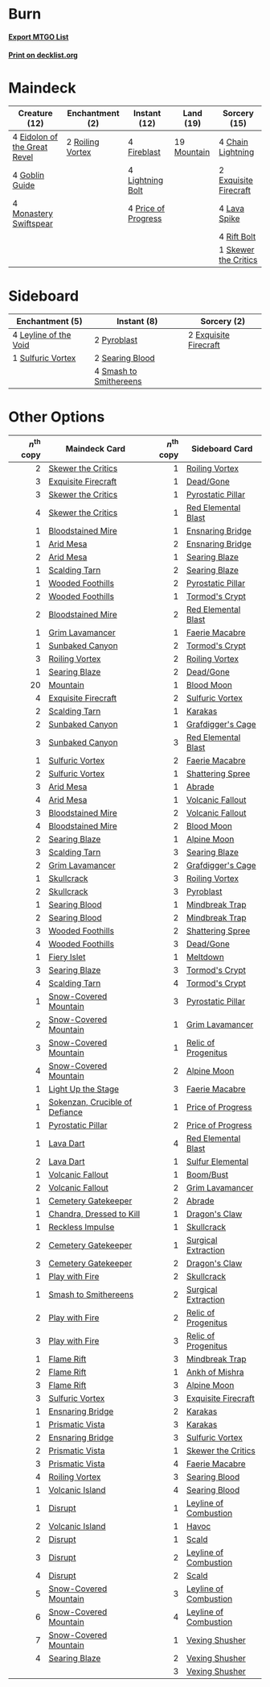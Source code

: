 # Burn

#### [Export MTGO List](../collection/Burn/Burn.txt)
#### [Print on decklist.org](http://decklist.org/?deckmain=4%09Chain%20Lightning%0A4%09Eidolon%20of%20the%20Great%20Revel%0A2%09Exquisite%20Firecraft%0A4%09Fireblast%0A4%09Goblin%20Guide%0A4%09Lava%20Spike%0A4%09Lightning%20Bolt%0A4%09Monastery%20Swiftspear%0A19%09Mountain%0A4%09Price%20of%20Progress%0A4%09Rift%20Bolt%0A2%09Roiling%20Vortex%0A1%09Skewer%20the%20Critics&deckside=2%09Exquisite%20Firecraft%0A4%09Leyline%20of%20the%20Void%0A2%09Pyroblast%0A2%09Searing%20Blood%0A4%09Smash%20to%20Smithereens%0A1%09Sulfuric%20Vortex)
# Maindeck

|                                             Creature (12)                                             |                                      Enchantment (2)                                      |                                         Instant (12)                                         |                                      Land (19)                                       |                                          Sorcery (15)                                          |
|-------------------------------------------------------------------------------------------------------|-------------------------------------------------------------------------------------------|----------------------------------------------------------------------------------------------|--------------------------------------------------------------------------------------|------------------------------------------------------------------------------------------------|
|4 [Eidolon of the Great Revel](http://gatherer.wizards.com/Pages/Card/Details.aspx?multiverseid=442117)|2 [Roiling Vortex](http://gatherer.wizards.com/Pages/Card/Details.aspx?multiverseid=491797)|4 [Fireblast](http://gatherer.wizards.com/Pages/Card/Details.aspx?multiverseid=189239)        |19 [Mountain](http://gatherer.wizards.com/Pages/Card/Details.aspx?multiverseid=439859)|4 [Chain Lightning](http://gatherer.wizards.com/Pages/Card/Details.aspx?multiverseid=446139)    |
|4 [Goblin Guide](http://gatherer.wizards.com/Pages/Card/Details.aspx?multiverseid=425921)              |                                                                                           |4 [Lightning Bolt](http://gatherer.wizards.com/Pages/Card/Details.aspx?multiverseid=806)      |                                                                                      |2 [Exquisite Firecraft](http://gatherer.wizards.com/Pages/Card/Details.aspx?multiverseid=398513)|
|4 [Monastery Swiftspear](http://gatherer.wizards.com/Pages/Card/Details.aspx?multiverseid=438706)      |                                                                                           |4 [Price of Progress](http://gatherer.wizards.com/Pages/Card/Details.aspx?multiverseid=413683)|                                                                                      |4 [Lava Spike](http://gatherer.wizards.com/Pages/Card/Details.aspx?multiverseid=79084)          |
|                                                                                                       |                                                                                           |                                                                                              |                                                                                      |4 [Rift Bolt](http://gatherer.wizards.com/Pages/Card/Details.aspx?multiverseid=426589)          |
|                                                                                                       |                                                                                           |                                                                                              |                                                                                      |1 [Skewer the Critics](http://gatherer.wizards.com/Pages/Card/Details.aspx?multiverseid=457259) |


# Sideboard

|                                        Enchantment (5)                                         |                                           Instant (8)                                           |                                          Sorcery (2)                                           |
|------------------------------------------------------------------------------------------------|-------------------------------------------------------------------------------------------------|------------------------------------------------------------------------------------------------|
|4 [Leyline of the Void](http://gatherer.wizards.com/Pages/Card/Details.aspx?multiverseid=107682)|2 [Pyroblast](http://gatherer.wizards.com/Pages/Card/Details.aspx?multiverseid=4083)             |2 [Exquisite Firecraft](http://gatherer.wizards.com/Pages/Card/Details.aspx?multiverseid=398513)|
|1 [Sulfuric Vortex](http://gatherer.wizards.com/Pages/Card/Details.aspx?multiverseid=382379)    |2 [Searing Blood](http://gatherer.wizards.com/Pages/Card/Details.aspx?multiverseid=378483)       |                                                                                                |
|                                                                                                |4 [Smash to Smithereens](http://gatherer.wizards.com/Pages/Card/Details.aspx?multiverseid=397795)|                                                                                                |


# Other Options

|*n*<sup>th</sup> copy|                                              Maindeck Card                                              |*n*<sup>th</sup> copy|                                         Sideboard Card                                         |
|--------------------:|---------------------------------------------------------------------------------------------------------|--------------------:|------------------------------------------------------------------------------------------------|
|                    2|[Skewer the Critics](http://gatherer.wizards.com/Pages/Card/Details.aspx?multiverseid=457259)            |                    1|[Roiling Vortex](http://gatherer.wizards.com/Pages/Card/Details.aspx?multiverseid=491797)       |
|                    3|[Exquisite Firecraft](http://gatherer.wizards.com/Pages/Card/Details.aspx?multiverseid=398513)           |                    1|[Dead/Gone](http://gatherer.wizards.com/Pages/Card/Details.aspx?multiverseid=126419)            |
|                    3|[Skewer the Critics](http://gatherer.wizards.com/Pages/Card/Details.aspx?multiverseid=457259)            |                    1|[Pyrostatic Pillar](http://gatherer.wizards.com/Pages/Card/Details.aspx?multiverseid=44290)     |
|                    4|[Skewer the Critics](http://gatherer.wizards.com/Pages/Card/Details.aspx?multiverseid=457259)            |                    1|[Red Elemental Blast](http://gatherer.wizards.com/Pages/Card/Details.aspx?multiverseid=814)     |
|                    1|[Bloodstained Mire](http://gatherer.wizards.com/Pages/Card/Details.aspx?multiverseid=405094)             |                    1|[Ensnaring Bridge](http://gatherer.wizards.com/Pages/Card/Details.aspx?multiverseid=15866)      |
|                    1|[Arid Mesa](http://gatherer.wizards.com/Pages/Card/Details.aspx?multiverseid=405092)                     |                    2|[Ensnaring Bridge](http://gatherer.wizards.com/Pages/Card/Details.aspx?multiverseid=15866)      |
|                    2|[Arid Mesa](http://gatherer.wizards.com/Pages/Card/Details.aspx?multiverseid=405092)                     |                    1|[Searing Blaze](http://gatherer.wizards.com/Pages/Card/Details.aspx?multiverseid=270873)        |
|                    1|[Scalding Tarn](http://gatherer.wizards.com/Pages/Card/Details.aspx?multiverseid=405107)                 |                    2|[Searing Blaze](http://gatherer.wizards.com/Pages/Card/Details.aspx?multiverseid=270873)        |
|                    1|[Wooded Foothills](http://gatherer.wizards.com/Pages/Card/Details.aspx?multiverseid=405116)              |                    2|[Pyrostatic Pillar](http://gatherer.wizards.com/Pages/Card/Details.aspx?multiverseid=44290)     |
|                    2|[Wooded Foothills](http://gatherer.wizards.com/Pages/Card/Details.aspx?multiverseid=405116)              |                    1|[Tormod's Crypt](http://gatherer.wizards.com/Pages/Card/Details.aspx?multiverseid=389723)       |
|                    2|[Bloodstained Mire](http://gatherer.wizards.com/Pages/Card/Details.aspx?multiverseid=405094)             |                    2|[Red Elemental Blast](http://gatherer.wizards.com/Pages/Card/Details.aspx?multiverseid=814)     |
|                    1|[Grim Lavamancer](http://gatherer.wizards.com/Pages/Card/Details.aspx?multiverseid=430589)               |                    1|[Faerie Macabre](http://gatherer.wizards.com/Pages/Card/Details.aspx?multiverseid=201822)       |
|                    1|[Sunbaked Canyon](http://gatherer.wizards.com/Pages/Card/Details.aspx?multiverseid=464196)               |                    2|[Tormod's Crypt](http://gatherer.wizards.com/Pages/Card/Details.aspx?multiverseid=389723)       |
|                    3|[Roiling Vortex](http://gatherer.wizards.com/Pages/Card/Details.aspx?multiverseid=491797)                |                    2|[Roiling Vortex](http://gatherer.wizards.com/Pages/Card/Details.aspx?multiverseid=491797)       |
|                    1|[Searing Blaze](http://gatherer.wizards.com/Pages/Card/Details.aspx?multiverseid=270873)                 |                    2|[Dead/Gone](http://gatherer.wizards.com/Pages/Card/Details.aspx?multiverseid=126419)            |
|                   20|[Mountain](http://gatherer.wizards.com/Pages/Card/Details.aspx?multiverseid=439859)                      |                    1|[Blood Moon](http://gatherer.wizards.com/Pages/Card/Details.aspx?multiverseid=45386)            |
|                    4|[Exquisite Firecraft](http://gatherer.wizards.com/Pages/Card/Details.aspx?multiverseid=398513)           |                    2|[Sulfuric Vortex](http://gatherer.wizards.com/Pages/Card/Details.aspx?multiverseid=382379)      |
|                    2|[Scalding Tarn](http://gatherer.wizards.com/Pages/Card/Details.aspx?multiverseid=405107)                 |                    1|[Karakas](http://gatherer.wizards.com/Pages/Card/Details.aspx?multiverseid=413782)              |
|                    2|[Sunbaked Canyon](http://gatherer.wizards.com/Pages/Card/Details.aspx?multiverseid=464196)               |                    1|[Grafdigger's Cage](http://gatherer.wizards.com/Pages/Card/Details.aspx?multiverseid=278452)    |
|                    3|[Sunbaked Canyon](http://gatherer.wizards.com/Pages/Card/Details.aspx?multiverseid=464196)               |                    3|[Red Elemental Blast](http://gatherer.wizards.com/Pages/Card/Details.aspx?multiverseid=814)     |
|                    1|[Sulfuric Vortex](http://gatherer.wizards.com/Pages/Card/Details.aspx?multiverseid=382379)               |                    2|[Faerie Macabre](http://gatherer.wizards.com/Pages/Card/Details.aspx?multiverseid=201822)       |
|                    2|[Sulfuric Vortex](http://gatherer.wizards.com/Pages/Card/Details.aspx?multiverseid=382379)               |                    1|[Shattering Spree](http://gatherer.wizards.com/Pages/Card/Details.aspx?multiverseid=456224)     |
|                    3|[Arid Mesa](http://gatherer.wizards.com/Pages/Card/Details.aspx?multiverseid=405092)                     |                    1|[Abrade](http://gatherer.wizards.com/Pages/Card/Details.aspx?multiverseid=430772)               |
|                    4|[Arid Mesa](http://gatherer.wizards.com/Pages/Card/Details.aspx?multiverseid=405092)                     |                    1|[Volcanic Fallout](http://gatherer.wizards.com/Pages/Card/Details.aspx?multiverseid=220512)     |
|                    3|[Bloodstained Mire](http://gatherer.wizards.com/Pages/Card/Details.aspx?multiverseid=405094)             |                    2|[Volcanic Fallout](http://gatherer.wizards.com/Pages/Card/Details.aspx?multiverseid=220512)     |
|                    4|[Bloodstained Mire](http://gatherer.wizards.com/Pages/Card/Details.aspx?multiverseid=405094)             |                    2|[Blood Moon](http://gatherer.wizards.com/Pages/Card/Details.aspx?multiverseid=45386)            |
|                    2|[Searing Blaze](http://gatherer.wizards.com/Pages/Card/Details.aspx?multiverseid=270873)                 |                    1|[Alpine Moon](http://gatherer.wizards.com/Pages/Card/Details.aspx?multiverseid=447264)          |
|                    3|[Scalding Tarn](http://gatherer.wizards.com/Pages/Card/Details.aspx?multiverseid=405107)                 |                    3|[Searing Blaze](http://gatherer.wizards.com/Pages/Card/Details.aspx?multiverseid=270873)        |
|                    2|[Grim Lavamancer](http://gatherer.wizards.com/Pages/Card/Details.aspx?multiverseid=430589)               |                    2|[Grafdigger's Cage](http://gatherer.wizards.com/Pages/Card/Details.aspx?multiverseid=278452)    |
|                    1|[Skullcrack](http://gatherer.wizards.com/Pages/Card/Details.aspx?multiverseid=366238)                    |                    3|[Roiling Vortex](http://gatherer.wizards.com/Pages/Card/Details.aspx?multiverseid=491797)       |
|                    2|[Skullcrack](http://gatherer.wizards.com/Pages/Card/Details.aspx?multiverseid=366238)                    |                    3|[Pyroblast](http://gatherer.wizards.com/Pages/Card/Details.aspx?multiverseid=4083)              |
|                    1|[Searing Blood](http://gatherer.wizards.com/Pages/Card/Details.aspx?multiverseid=378483)                 |                    1|[Mindbreak Trap](http://gatherer.wizards.com/Pages/Card/Details.aspx?multiverseid=197532)       |
|                    2|[Searing Blood](http://gatherer.wizards.com/Pages/Card/Details.aspx?multiverseid=378483)                 |                    2|[Mindbreak Trap](http://gatherer.wizards.com/Pages/Card/Details.aspx?multiverseid=197532)       |
|                    3|[Wooded Foothills](http://gatherer.wizards.com/Pages/Card/Details.aspx?multiverseid=405116)              |                    2|[Shattering Spree](http://gatherer.wizards.com/Pages/Card/Details.aspx?multiverseid=456224)     |
|                    4|[Wooded Foothills](http://gatherer.wizards.com/Pages/Card/Details.aspx?multiverseid=405116)              |                    3|[Dead/Gone](http://gatherer.wizards.com/Pages/Card/Details.aspx?multiverseid=126419)            |
|                    1|[Fiery Islet](http://gatherer.wizards.com/Pages/Card/Details.aspx?multiverseid=464187)                   |                    1|[Meltdown](http://gatherer.wizards.com/Pages/Card/Details.aspx?multiverseid=10466)              |
|                    3|[Searing Blaze](http://gatherer.wizards.com/Pages/Card/Details.aspx?multiverseid=270873)                 |                    3|[Tormod's Crypt](http://gatherer.wizards.com/Pages/Card/Details.aspx?multiverseid=389723)       |
|                    4|[Scalding Tarn](http://gatherer.wizards.com/Pages/Card/Details.aspx?multiverseid=405107)                 |                    4|[Tormod's Crypt](http://gatherer.wizards.com/Pages/Card/Details.aspx?multiverseid=389723)       |
|                    1|[Snow-Covered Mountain](http://gatherer.wizards.com/Pages/Card/Details.aspx?multiverseid=121233)         |                    3|[Pyrostatic Pillar](http://gatherer.wizards.com/Pages/Card/Details.aspx?multiverseid=44290)     |
|                    2|[Snow-Covered Mountain](http://gatherer.wizards.com/Pages/Card/Details.aspx?multiverseid=121233)         |                    1|[Grim Lavamancer](http://gatherer.wizards.com/Pages/Card/Details.aspx?multiverseid=430589)      |
|                    3|[Snow-Covered Mountain](http://gatherer.wizards.com/Pages/Card/Details.aspx?multiverseid=121233)         |                    1|[Relic of Progenitus](http://gatherer.wizards.com/Pages/Card/Details.aspx?multiverseid=174824)  |
|                    4|[Snow-Covered Mountain](http://gatherer.wizards.com/Pages/Card/Details.aspx?multiverseid=121233)         |                    2|[Alpine Moon](http://gatherer.wizards.com/Pages/Card/Details.aspx?multiverseid=447264)          |
|                    1|[Light Up the Stage](http://gatherer.wizards.com/Pages/Card/Details.aspx?multiverseid=457251)            |                    3|[Faerie Macabre](http://gatherer.wizards.com/Pages/Card/Details.aspx?multiverseid=201822)       |
|                    1|[Sokenzan, Crucible of Defiance](http://gatherer.wizards.com/Pages/Card/Details.aspx?multiverseid=548589)|                    1|[Price of Progress](http://gatherer.wizards.com/Pages/Card/Details.aspx?multiverseid=413683)    |
|                    1|[Pyrostatic Pillar](http://gatherer.wizards.com/Pages/Card/Details.aspx?multiverseid=44290)              |                    2|[Price of Progress](http://gatherer.wizards.com/Pages/Card/Details.aspx?multiverseid=413683)    |
|                    1|[Lava Dart](http://gatherer.wizards.com/Pages/Card/Details.aspx?multiverseid=29766)                      |                    4|[Red Elemental Blast](http://gatherer.wizards.com/Pages/Card/Details.aspx?multiverseid=814)     |
|                    2|[Lava Dart](http://gatherer.wizards.com/Pages/Card/Details.aspx?multiverseid=29766)                      |                    1|[Sulfur Elemental](http://gatherer.wizards.com/Pages/Card/Details.aspx?multiverseid=122416)     |
|                    1|[Volcanic Fallout](http://gatherer.wizards.com/Pages/Card/Details.aspx?multiverseid=220512)              |                    1|[Boom/Bust](http://gatherer.wizards.com/Pages/Card/Details.aspx?multiverseid=126218)            |
|                    2|[Volcanic Fallout](http://gatherer.wizards.com/Pages/Card/Details.aspx?multiverseid=220512)              |                    2|[Grim Lavamancer](http://gatherer.wizards.com/Pages/Card/Details.aspx?multiverseid=430589)      |
|                    1|[Cemetery Gatekeeper](http://gatherer.wizards.com/Pages/Card/Details.aspx?multiverseid=541003)           |                    2|[Abrade](http://gatherer.wizards.com/Pages/Card/Details.aspx?multiverseid=430772)               |
|                    1|[Chandra, Dressed to Kill](http://gatherer.wizards.com/Pages/Card/Details.aspx?multiverseid=541004)      |                    1|[Dragon's Claw](http://gatherer.wizards.com/Pages/Card/Details.aspx?multiverseid=129527)        |
|                    1|[Reckless Impulse](http://gatherer.wizards.com/Pages/Card/Details.aspx?multiverseid=541032)              |                    1|[Skullcrack](http://gatherer.wizards.com/Pages/Card/Details.aspx?multiverseid=366238)           |
|                    2|[Cemetery Gatekeeper](http://gatherer.wizards.com/Pages/Card/Details.aspx?multiverseid=541003)           |                    1|[Surgical Extraction](http://gatherer.wizards.com/Pages/Card/Details.aspx?multiverseid=397706)  |
|                    3|[Cemetery Gatekeeper](http://gatherer.wizards.com/Pages/Card/Details.aspx?multiverseid=541003)           |                    2|[Dragon's Claw](http://gatherer.wizards.com/Pages/Card/Details.aspx?multiverseid=129527)        |
|                    1|[Play with Fire](http://gatherer.wizards.com/Pages/Card/Details.aspx?multiverseid=534933)                |                    2|[Skullcrack](http://gatherer.wizards.com/Pages/Card/Details.aspx?multiverseid=366238)           |
|                    1|[Smash to Smithereens](http://gatherer.wizards.com/Pages/Card/Details.aspx?multiverseid=397795)          |                    2|[Surgical Extraction](http://gatherer.wizards.com/Pages/Card/Details.aspx?multiverseid=397706)  |
|                    2|[Play with Fire](http://gatherer.wizards.com/Pages/Card/Details.aspx?multiverseid=534933)                |                    2|[Relic of Progenitus](http://gatherer.wizards.com/Pages/Card/Details.aspx?multiverseid=174824)  |
|                    3|[Play with Fire](http://gatherer.wizards.com/Pages/Card/Details.aspx?multiverseid=534933)                |                    3|[Relic of Progenitus](http://gatherer.wizards.com/Pages/Card/Details.aspx?multiverseid=174824)  |
|                    1|[Flame Rift](http://gatherer.wizards.com/Pages/Card/Details.aspx?multiverseid=22290)                     |                    3|[Mindbreak Trap](http://gatherer.wizards.com/Pages/Card/Details.aspx?multiverseid=197532)       |
|                    2|[Flame Rift](http://gatherer.wizards.com/Pages/Card/Details.aspx?multiverseid=22290)                     |                    1|[Ankh of Mishra](http://gatherer.wizards.com/Pages/Card/Details.aspx?multiverseid=598)          |
|                    3|[Flame Rift](http://gatherer.wizards.com/Pages/Card/Details.aspx?multiverseid=22290)                     |                    3|[Alpine Moon](http://gatherer.wizards.com/Pages/Card/Details.aspx?multiverseid=447264)          |
|                    3|[Sulfuric Vortex](http://gatherer.wizards.com/Pages/Card/Details.aspx?multiverseid=382379)               |                    3|[Exquisite Firecraft](http://gatherer.wizards.com/Pages/Card/Details.aspx?multiverseid=398513)  |
|                    1|[Ensnaring Bridge](http://gatherer.wizards.com/Pages/Card/Details.aspx?multiverseid=15866)               |                    2|[Karakas](http://gatherer.wizards.com/Pages/Card/Details.aspx?multiverseid=413782)              |
|                    1|[Prismatic Vista](http://gatherer.wizards.com/Pages/Card/Details.aspx?multiverseid=464193)               |                    3|[Karakas](http://gatherer.wizards.com/Pages/Card/Details.aspx?multiverseid=413782)              |
|                    2|[Ensnaring Bridge](http://gatherer.wizards.com/Pages/Card/Details.aspx?multiverseid=15866)               |                    3|[Sulfuric Vortex](http://gatherer.wizards.com/Pages/Card/Details.aspx?multiverseid=382379)      |
|                    2|[Prismatic Vista](http://gatherer.wizards.com/Pages/Card/Details.aspx?multiverseid=464193)               |                    1|[Skewer the Critics](http://gatherer.wizards.com/Pages/Card/Details.aspx?multiverseid=457259)   |
|                    3|[Prismatic Vista](http://gatherer.wizards.com/Pages/Card/Details.aspx?multiverseid=464193)               |                    4|[Faerie Macabre](http://gatherer.wizards.com/Pages/Card/Details.aspx?multiverseid=201822)       |
|                    4|[Roiling Vortex](http://gatherer.wizards.com/Pages/Card/Details.aspx?multiverseid=491797)                |                    3|[Searing Blood](http://gatherer.wizards.com/Pages/Card/Details.aspx?multiverseid=378483)        |
|                    1|[Volcanic Island](http://gatherer.wizards.com/Pages/Card/Details.aspx?multiverseid=887)                  |                    4|[Searing Blood](http://gatherer.wizards.com/Pages/Card/Details.aspx?multiverseid=378483)        |
|                    1|[Disrupt](http://gatherer.wizards.com/Pages/Card/Details.aspx?multiverseid=23000)                        |                    1|[Leyline of Combustion](http://gatherer.wizards.com/Pages/Card/Details.aspx?multiverseid=466902)|
|                    2|[Volcanic Island](http://gatherer.wizards.com/Pages/Card/Details.aspx?multiverseid=887)                  |                    1|[Havoc](http://gatherer.wizards.com/Pages/Card/Details.aspx?multiverseid=4823)                  |
|                    2|[Disrupt](http://gatherer.wizards.com/Pages/Card/Details.aspx?multiverseid=23000)                        |                    1|[Scald](http://gatherer.wizards.com/Pages/Card/Details.aspx?multiverseid=10657)                 |
|                    3|[Disrupt](http://gatherer.wizards.com/Pages/Card/Details.aspx?multiverseid=23000)                        |                    2|[Leyline of Combustion](http://gatherer.wizards.com/Pages/Card/Details.aspx?multiverseid=466902)|
|                    4|[Disrupt](http://gatherer.wizards.com/Pages/Card/Details.aspx?multiverseid=23000)                        |                    2|[Scald](http://gatherer.wizards.com/Pages/Card/Details.aspx?multiverseid=10657)                 |
|                    5|[Snow-Covered Mountain](http://gatherer.wizards.com/Pages/Card/Details.aspx?multiverseid=121233)         |                    3|[Leyline of Combustion](http://gatherer.wizards.com/Pages/Card/Details.aspx?multiverseid=466902)|
|                    6|[Snow-Covered Mountain](http://gatherer.wizards.com/Pages/Card/Details.aspx?multiverseid=121233)         |                    4|[Leyline of Combustion](http://gatherer.wizards.com/Pages/Card/Details.aspx?multiverseid=466902)|
|                    7|[Snow-Covered Mountain](http://gatherer.wizards.com/Pages/Card/Details.aspx?multiverseid=121233)         |                    1|[Vexing Shusher](http://gatherer.wizards.com/Pages/Card/Details.aspx?multiverseid=146016)       |
|                    4|[Searing Blaze](http://gatherer.wizards.com/Pages/Card/Details.aspx?multiverseid=270873)                 |                    2|[Vexing Shusher](http://gatherer.wizards.com/Pages/Card/Details.aspx?multiverseid=146016)       |
|                     |                                                                                                         |                    3|[Vexing Shusher](http://gatherer.wizards.com/Pages/Card/Details.aspx?multiverseid=146016)       |

